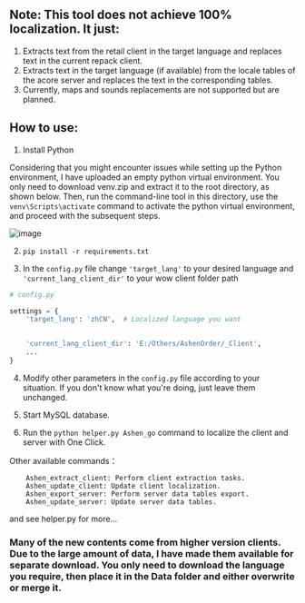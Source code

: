 ## Note: This tool does not achieve 100% localization. It just:

1. Extracts text from the retail client in the target language and replaces text in the current repack client.
2. Extracts text in the target language (if available) from the locale tables of the acore server and replaces the text in the corresponding tables.
3. Currently, maps and sounds replacements are not supported but are planned.

## How to use:

1. Install Python

Considering that you might encounter issues while setting up the Python environment, I have uploaded an empty python virtual environment. You only need to download venv.zip and extract it to the root directory, as shown below. Then, run the command-line tool in this directory, use the `venv\Scripts\activate` command to activate the python virtual environment, and proceed with the subsequent steps.

![image](https://github.com/user-attachments/assets/31808739-1346-4805-9382-45fd3fac6cbd)

2. `pip install -r requirements.txt`

3. In the `config.py` file change `'target_lang'` to your desired language and `'current_lang_client_dir'` to your wow client folder path

```python
# config.py

settings = {
    'target_lang': 'zhCN',  # Localized language you want


    'current_lang_client_dir': 'E:/Others/AshenOrder/_Client',
    ...
}
```

4. Modify other parameters in the `config.py` file according to your situation. If you don't know what you're doing, just leave them unchanged.

5. Start MySQL database.

6. Run the `python helper.py Ashen_go` command to localize the client and server with One Click.

Other available commands：

```
    Ashen_extract_client: Perform client extraction tasks.
    Ashen_update_client: Update client localization.
    Ashen_export_server: Perform server data tables export.
    Ashen_update_server: Update server data tables.

```
and see helper.py for more...

### Many of the new contents come from higher version clients. Due to the large amount of data, I have made them available for separate download. You only need to download the language you require, then place it in the Data folder and either overwrite or merge it.
